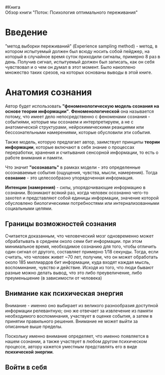 #Книга  
Обзор книги "Поток: Психология оптимального переживания"
# Введение

"метод выборки переживаний" (Experience sampling method) - метод, в котором испытуемый должен был всюду носить собой пейджер, на который в случайное время суток приходили сигналы, примерно 8 раз в день. Получив сигнал, испытуемый должен был записать, как он себя чувствовал и о чем он думал в этот момент. Было накоплено множество таких срезов, на которых основаны выводы в этой книге.
# Анатомия сознания

Автор будет использовать **"феноменологическую модель сознания на основе теории информации"**. **Феноменологической** она называется потому, что имеет дело непосредственно с феноменами сознания - событиями, которые мы осознаем и интерпретируем, а не с анатомической структурами, нейрохимическими реакциями  или бессознательными намерениями, которые обусловили эти события. 

Также модель, которую предлагает автор, заимствует принципы **теории информации**, которые включают в себя знание о процессах переработки, хранения и считывания сенсорной информации, то есть о работе внимания и памяти.

Что значит **"осознавать"** в рамках модели - это определенные осознаваемые события (ощущения, чувства, мысли, намерения). Тогда **сознание** - это целесообразно упорядоченная информация.

**Интенции (намерения)** - силы, упорядочивающие информацию в сознании. Возникают всякий раз, когда человек осознанно чего-то захотел и представляют собой единицы информации, значение которой обусловлено биологическими потребностями или интернализованными социальными целями.
## Границы возможностей сознания

Считается доказанным, что человеческий мозг одновременно может обрабатывать в среднем около семи бит информации. при этом минимальное время, необходимое сознанию для того, чтобы отличить один сигнал от другого, составляет примерно 1/18 секунды. Тогда, если считать, что человек живет ~70 лет, получим, что он может обработать около 185 миллиардов бит информации, куда входят каждая мысль, воспоминание, чувство и действие. Исходя из того, что люди бывают разные можно делать вывод, что это либо преувеличение, либо преуменьшение (в зависимости от человека)
## Внимание как психическая энергия

Внимание - именно оно выбирает из великого разнообразия доступной информации релевантную; оно же отвечает за извлечение из памяти необходимого воспоминания, участвует в оценке события, а затем в принятии правильного решения. Внимание не может выйти за описанные выше пределы. 

Поскольку именно внимание определяет, что именно появляется в нашем сознании, а также участвует в любом другом психическом процессе, автору кажется уместным представлять его в виде **психической энергии**.
## Войти в себя




